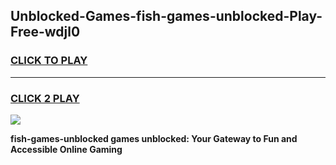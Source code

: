 
## Unblocked-Games-fish-games-unblocked-Play-Free-wdjl0
<h3>
<a href="https://premium76.site?title=fish-games-unblocked&ref=17A">CLICK TO PLAY</a></h3>
<hr>

<h3>
<a href="https://premium76.site?title=fish-games-unblocked&ref=17A">CLICK 2 PLAY</a>
  
</h3>

<a href="https://premium76.site?title=fish-games-unblocked&ref=17A"><img src="https://clearcache.store/games.png"></a>


**fish-games-unblocked games unblocked: Your Gateway to Fun and Accessible Online Gaming**
